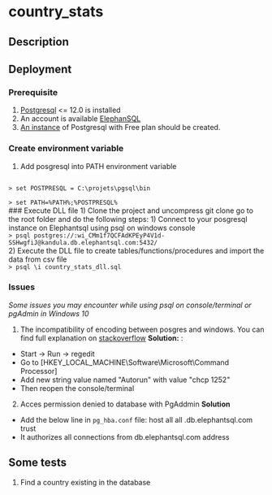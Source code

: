 # country_stats


## Description

## Deployment
### Prerequisite
1) [Postgresql](https://www.enterprisedb.com/downloads/postgres-postgresql-downloads) <= 12.0 is installed
2) An account is available [ElephanSQL](https://www.elephantsql.com)
3) [An instance](https://www.elephantsql.com/plans.html) of Postgresql with Free plan should be created. 
### Create environment variable
1) Add posgresql into PATH environment variable
<code>
> set POSTPRESQL = C:\projets\pgsql\bin
</code>
<code>
> set PATH=%PATH%;%POSTPRESQL%
</code>
### Execute DLL file 
1) Clone the project and uncompress
git clone
go to the root folder and do the following steps:
1) Connect to your posgresql instance on Elephantsql using psql on windows console
<code>
> psql postgres://<username>:wi_CMm1f7QCFAdKPEyP4V1d-SSHwgfiJ@kandula.db.elephantsql.com:5432/<database name>
</code>
2) Execute the DLL file to create tables/functions/procedures and import the data from csv file
<code>
> psql \i country_stats_dll.sql
</code>

### Issues
<i>Some issues you may encounter while using psql on console/terminal or pgAdmin in Windows 10</i>
1) The incompatibility of encoding between posgres and windows. You can find full explanation on [stackoverflow](https://stackoverflow.com/questions/20794035/postgresql-warning-console-code-page-437-differs-from-windows-code-page-125)
<b>Solution:</b> :
- Start -> Run -> regedit
- Go to [HKEY_LOCAL_MACHINE\Software\Microsoft\Command Processor]
- Add new string value named "Autorun" with value "chcp 1252"
- Then reopen the console/terminal
2) Acces permission denied to database with PgAddmin
<b>Solution</b>
- Add the below line in <code>pg_hba.conf</code> file:
host    all             all             .db.elephantsql.com            trust
- It authorizes all connections from db.elephantsql.com address

## Some tests
1. Find a country existing in the database



